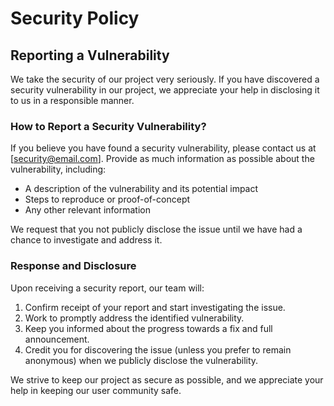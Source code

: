 # Security Policy

## Reporting a Vulnerability

We take the security of our project very seriously. If you have discovered a security vulnerability in our project, we appreciate your help in disclosing it to us in a responsible manner.

### How to Report a Security Vulnerability?

If you believe you have found a security vulnerability, please contact us at [security@email.com]. Provide as much information as possible about the vulnerability, including:

- A description of the vulnerability and its potential impact
- Steps to reproduce or proof-of-concept
- Any other relevant information

We request that you not publicly disclose the issue until we have had a chance to investigate and address it.

### Response and Disclosure

Upon receiving a security report, our team will:

1. Confirm receipt of your report and start investigating the issue.
2. Work to promptly address the identified vulnerability.
3. Keep you informed about the progress towards a fix and full announcement.
4. Credit you for discovering the issue (unless you prefer to remain anonymous) when we publicly disclose the vulnerability.

We strive to keep our project as secure as possible, and we appreciate your help in keeping our user community safe.
